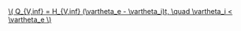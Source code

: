 <a href="/eco2_guide_center/1.%20ECO2%20Logic%20Guide/Hee1_Equation_List.html" class="equation-link" target="_blank" rel="noopener noreferrer">
  \( Q_{V,inf} = H_{V,inf} (\vartheta_e - \vartheta_i)t, \quad \vartheta_i < \vartheta_e \) 
</a>
